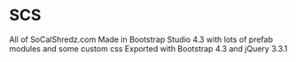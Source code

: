 # SCS
All of SoCalShredz.com
Made in Bootstrap Studio 4.3 with lots of prefab modules and some custom css
Exported with Bootstrap 4.3 and jQuery 3.3.1
